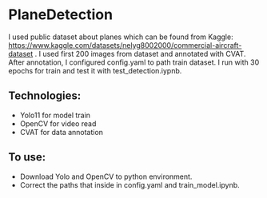 # PlaneDetection
I used public dataset about planes which can be found from Kaggle: https://www.kaggle.com/datasets/nelyg8002000/commercial-aircraft-dataset .
I used first 200 images from dataset and annotated with CVAT. After annotation, I configured config.yaml to path train dataset. I run with 30 epochs for train and test it with test_detection.iypnb.

## Technologies:
- Yolo11 for model train
- OpenCV for video read
- CVAT for data annotation

## To use:
- Download Yolo and OpenCV to python environment.
- Correct the paths that inside in config.yaml and train_model.ipynb.
